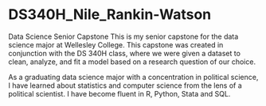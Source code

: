 # DS340H_Nile_Rankin-Watson
Data Science Senior Capstone
This is my senior capstone for the data science major at Wellesley College. This capstone was created in conjunction with the DS 340H class, where we were given a dataset to clean, analyze, and fit a model based on a research question of our choice. 

As a graduating data science major with a concentration in political science, I have learned about statistics and computer science from the lens of a political scientist. I have become fluent in R, Python, Stata and SQL.
